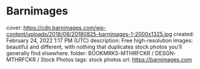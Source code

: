 # Barnimages

cover: https://cdn.barnimages.com/wp-content/uploads/2018/08/20180825-barnimages-1-2000x1325.jpg
created: February 24, 2022 1:17 PM (UTC)
description: Free high-resolution images: beautiful and different, with nothing that duplicates stock photos you’ll generally find elsewhere.
folder: BOOKMRKS-MTHRFCKR / DESGN-MTHRFCKR / Stock Photos
tags: stock photos
url: https://barnimages.com
